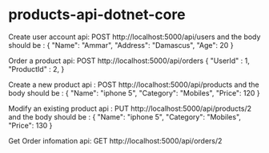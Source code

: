 # products-api-dotnet-core

Create user account api:
POST
http://localhost:5000/api/users
and the body should be : 
{
    "Name": "Ammar",
    "Address": "Damascus",
    "Age": 20
}

Order a product api:
POST
http://localhost:5000/api/orders
{
    "UserId" : 1,
    "ProductId" : 2,
}

Create a new product api :
POST
http://localhost:5000/api/products
and the body should be : 
{
    "Name": "iphone 5",
    "Category": "Mobiles",
    "Price": 120
}

Modify an existing product api :
PUT
http://localhost:5000/api/products/2
and the body should be : 
{
    "Name": "iphone 5",
    "Category": "Mobiles",
    "Price": 130
}

Get Order infomation api:
GET
http://localhost:5000/api/orders/2